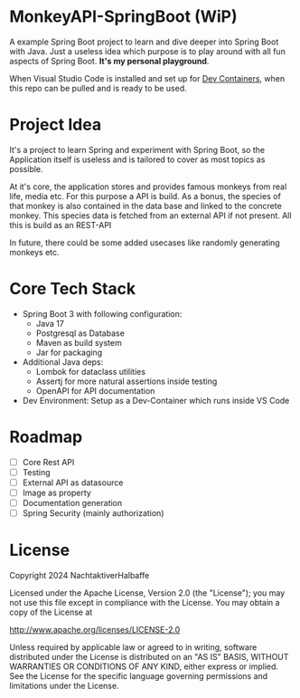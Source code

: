 # MonkeyAPI-SpringBoot (WiP)
A example Spring Boot project to learn and dive deeper into Spring Boot with Java. Just a useless idea which purpose is to play around with all fun aspects of Spring Boot. **It's my personal playground**.

When Visual Studio Code is installed and set up for [Dev Containers](https://containers.dev/), when this repo can be pulled and is ready to be used.

# Project Idea
It's a project to learn Spring and experiment with Spring Boot, so the Application itself is useless and is tailored to cover as most topics as possible.

At it's core, the application stores and provides famous monkeys from real life, media etc. For this purpose a API is build. As a bonus, the species of that monkey is also contained in the data base and linked to the concrete monkey. This species data is fetched from an external API if not present. All this is build as an REST-API

In future, there could be some added usecases like randomly generating monkeys etc.

# Core Tech Stack
- Spring Boot 3 with following configuration:
  - Java 17
  - Postgresql as Database
  - Maven as build system
  - Jar for packaging
- Additional Java deps:
  - Lombok for dataclass utilities 
  - Assertj for more natural assertions inside testing
  - OpenAPI for API documentation
- Dev Environment: Setup as a Dev-Container which runs inside VS Code


# Roadmap
  - [ ]  Core Rest API
  - [ ]  Testing
  - [ ]  External API as datasource
  - [ ]  Image as property
  - [ ]  Documentation generation
  - [ ]  Spring Security (mainly authorization)

# License
Copyright 2024 NachtaktiverHalbaffe

Licensed under the Apache License, Version 2.0 (the "License");
you may not use this file except in compliance with the License.
You may obtain a copy of the License at

 http://www.apache.org/licenses/LICENSE-2.0

Unless required by applicable law or agreed to in writing, software
distributed under the License is distributed on an "AS IS" BASIS,
WITHOUT WARRANTIES OR CONDITIONS OF ANY KIND, either express or implied.
See the License for the specific language governing permissions and
limitations under the License.
